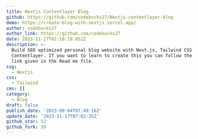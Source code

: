 ```yaml
---
title: Nextjs Contentlayer Blog
github: https://github.com/codebucks27/Nextjs-contentlayer-blog
demo: https://create-blog-with-nextjs.vercel.app/
author: codebucks27
author_link: https://github.com/codebucks27
date: 2023-11-27T02:10:19.052Z
description: >-
  Build SEO optimized personal blog website with Next.js, Tailwind CSS and
  Contentlayer. If you want to learn to create this you can follow the tutorial
  link given in the Read me file.
ssg:
  - Nextjs
css:
  - Tailwind
cms: []
category:
  - Blog
draft: false
publish_date: '2023-09-04T07:49:16Z'
update_date: '2023-11-17T07:02:35Z'
github_star: 52
github_fork: 39
---
```

